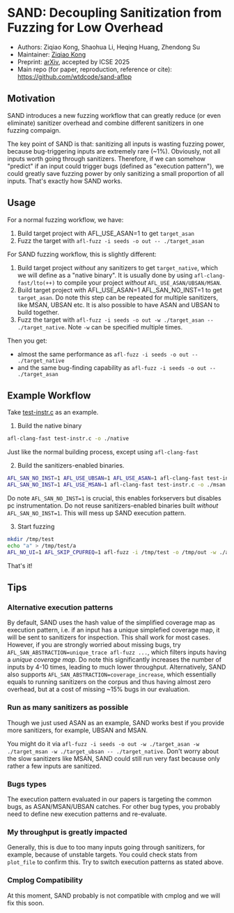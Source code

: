 # SAND: Decoupling Sanitization from Fuzzing for Low Overhead

- Authors: Ziqiao Kong, Shaohua Li, Heqing Huang, Zhendong Su
- Maintainer: [Ziqiao Kong](https://github.com/wtdcode)
- Preprint: [arXiv](https://arxiv.org/abs/2402.16497), accepted by ICSE 2025
- Main repo (for paper, reproduction, reference or cite): https://github.com/wtdcode/sand-aflpp

## Motivation

SAND introduces a new fuzzing workflow that can greatly reduce (or even eliminate) sanitizer overhead and combine different sanitizers in one fuzzing compaign.

The key point of SAND is that: sanitizing all inputs is wasting fuzzing power, because bug-triggering inputs are extremely rare (~1%). Obviously, not all inputs worth going through sanitizers. Therefore, if we can somehow "predict" if an input could trigger bugs (defined as "execution pattern"), we could greatly save fuzzing power by only sanitizing a small proportion of all inputs. That's exactly how SAND works.

## Usage

For a normal fuzzing workflow, we have:

1. Build target project with AFL_USE_ASAN=1 to get `target_asan`
2. Fuzz the target with `afl-fuzz -i seeds -o out -- ./target_asan`

For SAND fuzzing workflow, this is slightly different:

1. Build target project _without_ any sanitizers to get `target_native`, which we will define as a "native binary". It is usually done by using `afl-clang-fast/lto(++)` to compile your project _without_ `AFL_USE_ASAN/UBSAN/MSAN`.
2. Build target project with AFL_USE_ASAN=1 AFL_SAN_NO_INST=1 to get `target_asan`. Do note this step can be repeated for multiple sanitizers, like MSAN, UBSAN etc. It is also possible to have ASAN and UBSAN to build together.
3. Fuzz the target with `afl-fuzz -i seeds -o out -w ./target_asan -- ./target_native`. Note `-w` can be specified multiple times.

Then you get:

- almost the same performance as `afl-fuzz -i seeds -o out -- ./target_native`
- and the same bug-finding capability as `afl-fuzz -i seeds -o out -- ./target_asan`

## Example Workflow

Take [test-instr.c](../test-instr.c) as an example.

1. Build the native binary

```bash
afl-clang-fast test-instr.c -o ./native
```

Just like the normal building process, except using `afl-clang-fast`

2. Build the sanitizers-enabled binaries.

```bash
AFL_SAN_NO_INST=1 AFL_USE_UBSAN=1 AFL_USE_ASAN=1 afl-clang-fast test-instr.c -o ./asanubsan
AFL_SAN_NO_INST=1 AFL_USE_MSAN=1 afl-clang-fast test-instr.c -o ./msan
```

Do note `AFL_SAN_NO_INST=1` is crucial, this enables forkservers but disables pc instrumentation. Do not reuse sanitizers-enabled binaries built _without_ `AFL_SAN_NO_INST=1`. This will mess up SAND execution pattern.

3. Start fuzzing

```bash
mkdir /tmp/test
echo "a" > /tmp/test/a
AFL_NO_UI=1 AFL_SKIP_CPUFREQ=1 afl-fuzz -i /tmp/test -o /tmp/out -w ./asanubsan -w ./msan -- ./native @@
```

That's it!

## Tips

### Alternative execution patterns

By default, SAND uses the hash value of the simplified coverage map as execution pattern, i.e. if an input has a unique simplefied coverage map, it will be sent to sanitizers for inspection. This shall work for most cases. However, if you are strongly worried about missing bugs, try `AFL_SAN_ABSTRACTION=unique_trace afl-fuzz ...`, which filters inputs having a _unique coverage map_. Do note this significantly increases the number of inputs by 4-10 times, leading to much lower throughput. Alternatively, SAND also supports `AFL_SAN_ABSTRACTION=coverage_increase`, which essentially equals to running sanitizers on the corpus and thus having almost zero overhead, but at a cost of missing ~15% bugs in our evaluation.

### Run as many sanitizers as possible

Though we just used ASAN as an example, SAND works best if you provide more sanitizers, for example, UBSAN and MSAN.

You might do it via `afl-fuzz -i seeds -o out -w ./target_asan -w ./target_msan -w ./target_ubsan -- ./target_native`. Don't worry about the slow sanitizers like MSAN, SAND could still run very fast because only rather a few inputs are sanitized.

### Bugs types

The execution pattern evaluated in our papers is targeting the common bugs, as ASAN/MSAN/UBSAN catches. For other bug types, you probably need to define new execution patterns and re-evaluate.

### My throughput is greatly impacted

Generally, this is due to too many inputs going through sanitizers, for example, because of unstable targets. You could check stats from `plot_file` to confirm this. Try to switch execution patterns as stated above.

### Cmplog Compatibility

At this moment, SAND probably is not compatible with cmplog and we will fix this soon.

